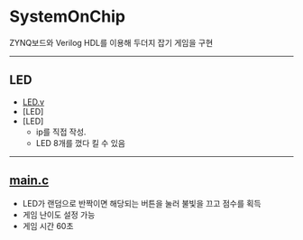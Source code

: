 # SystemOnChip

ZYNQ보드와 Verilog HDL를 이용해 두더지 잡기 게임을 구현

______

## LED
* [LED.v](LED.v)
* [LED]
* [LED]
  * ip를 직접 작성.
  * LED 8개를 껐다 킬 수 있음

______

## [main.c](main.c)
* LED가 랜덤으로 반짝이면 해당되는 버튼을 눌러 불빛을 끄고 점수를 획득
* 게임 난이도 설정 가능
* 게임 시간 60초
